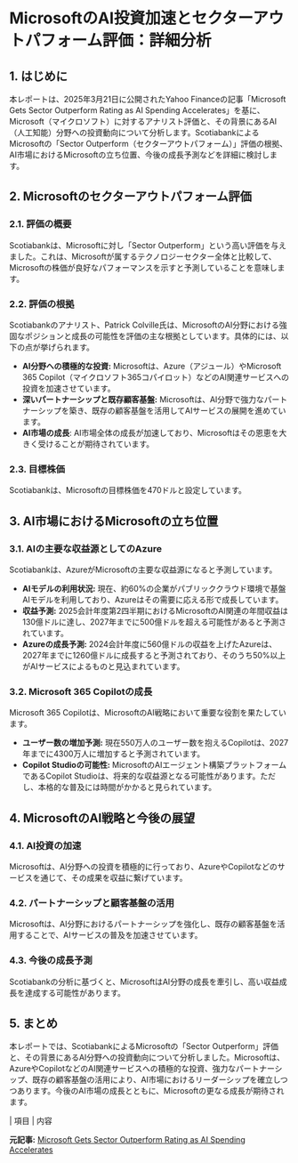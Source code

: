 # MicrosoftのAI投資加速とセクターアウトパフォーム評価：詳細分析

## 1. はじめに

本レポートは、2025年3月21日に公開されたYahoo Financeの記事「Microsoft Gets Sector Outperform Rating as AI Spending Accelerates」を基に、Microsoft（マイクロソフト）に対するアナリスト評価と、その背景にあるAI（人工知能）分野への投資動向について分析します。ScotiabankによるMicrosoftの「Sector Outperform（セクターアウトパフォーム）」評価の根拠、AI市場におけるMicrosoftの立ち位置、今後の成長予測などを詳細に検討します。

## 2. Microsoftのセクターアウトパフォーム評価

### 2.1. 評価の概要

Scotiabankは、Microsoftに対し「Sector Outperform」という高い評価を与えました。これは、Microsoftが属するテクノロジーセクター全体と比較して、Microsoftの株価が良好なパフォーマンスを示すと予測していることを意味します。

### 2.2. 評価の根拠

Scotiabankのアナリスト、Patrick Colville氏は、MicrosoftのAI分野における強固なポジションと成長の可能性を評価の主な根拠としています。具体的には、以下の点が挙げられます。

* **AI分野への積極的な投資:** Microsoftは、Azure（アジュール）やMicrosoft 365 Copilot（マイクロソフト365コパイロット）などのAI関連サービスへの投資を加速させています。
* **深いパートナーシップと既存顧客基盤:** Microsoftは、AI分野で強力なパートナーシップを築き、既存の顧客基盤を活用してAIサービスの展開を進めています。
* **AI市場の成長**: AI市場全体の成長が加速しており、Microsoftはその恩恵を大きく受けることが期待されています。

### 2.3. 目標株価

Scotiabankは、Microsoftの目標株価を470ドルと設定しています。

## 3. AI市場におけるMicrosoftの立ち位置

### 3.1. AIの主要な収益源としてのAzure

Scotiabankは、AzureがMicrosoftの主要な収益源になると予測しています。

* **AIモデルの利用状況:** 現在、約60%の企業がパブリッククラウド環境で基盤AIモデルを利用しており、Azureはその需要に応える形で成長しています。
* **収益予測:** 2025会計年度第2四半期におけるMicrosoftのAI関連の年間収益は130億ドルに達し、2027年までに500億ドルを超える可能性があると予測されています。
* **Azureの成長予測:** 2024会計年度に560億ドルの収益を上げたAzureは、2027年までに1260億ドルに成長すると予測されており、そのうち50%以上がAIサービスによるものと見込まれています。

### 3.2. Microsoft 365 Copilotの成長

Microsoft 365 Copilotは、MicrosoftのAI戦略において重要な役割を果たしています。

* **ユーザー数の増加予測:** 現在550万人のユーザー数を抱えるCopilotは、2027年までに4300万人に増加すると予測されています。
* **Copilot Studioの可能性:** MicrosoftのAIエージェント構築プラットフォームであるCopilot Studioは、将来的な収益源となる可能性があります。ただし、本格的な普及には時間がかかると見られています。

## 4. MicrosoftのAI戦略と今後の展望

### 4.1. AI投資の加速

Microsoftは、AI分野への投資を積極的に行っており、AzureやCopilotなどのサービスを通じて、その成果を収益に繋げています。

### 4.2. パートナーシップと顧客基盤の活用

Microsoftは、AI分野におけるパートナーシップを強化し、既存の顧客基盤を活用することで、AIサービスの普及を加速させています。

### 4.3. 今後の成長予測

Scotiabankの分析に基づくと、MicrosoftはAI分野の成長を牽引し、高い収益成長を達成する可能性があります。

## 5. まとめ

本レポートでは、ScotiabankによるMicrosoftの「Sector Outperform」評価と、その背景にあるAI分野への投資動向について分析しました。Microsoftは、AzureやCopilotなどのAI関連サービスへの積極的な投資、強力なパートナーシップ、既存の顧客基盤の活用により、AI市場におけるリーダーシップを確立しつつあります。今後のAI市場の成長とともに、Microsoftの更なる成長が期待されます。

| 項目 | 内容 

**元記事:** [Microsoft Gets Sector Outperform Rating as AI Spending Accelerates](https://finance.yahoo.com/news/microsoft-gets-sector-outperform-rating-122041094.html)